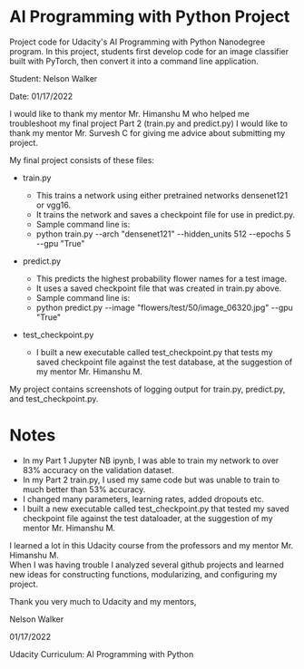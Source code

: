 # AI Programming with Python Project

Project code for Udacity's AI Programming with Python Nanodegree program. In this project, students first develop code for an image classifier built with PyTorch, then convert it into a command line application.

Student:  Nelson Walker

Date:  01/17/2022

I would like to thank my mentor Mr. Himanshu M who helped me troubleshoot my final project Part 2 (train.py and predict.py)
I would like to thank my mentor Mr. Survesh C for giving me advice about submitting my project.

My final project consists of these files:

- train.py
   - This trains a network using either pretrained networks densenet121 or vgg16.
   - It trains the network and saves a checkpoint file for use in predict.py.
   - Sample command line is:
   - python train.py --arch "densenet121" --hidden_units 512 --epochs 5 --gpu "True"

- predict.py
   - This predicts the highest probability flower names for a test image.
   - It uses a saved checkpoint file that was created in train.py above.
   - Sample command line is:
   - python predict.py --image "flowers/test/50/image_06320.jpg" --gpu "True"

- test_checkpoint.py
    - I built a new executable called test_checkpoint.py that tests my saved checkpoint file against the test database,
    at the suggestion of my mentor Mr. Himanshu M.

My project contains screenshots of logging output for train.py, predict.py, and test_checkpoint.py.

# Notes
- In my Part 1 Jupyter NB ipynb, I was able to train my network to over 83% accuracy on the validation dataset.
- In my Part 2 train.py, I used my same code but was unable to train to much better than 53% accuracy.
- I changed many parameters, learning rates, added dropouts etc.
- I built a new executable called test_checkpoint.py that tested my saved checkpoint file against the test dataloader,
at the suggestion of my mentor Mr. Himanshu M.


I learned a lot in this Udacity course from the professors and my mentor Mr. Himanshu M.  
When I was having trouble I analyzed several github projects and learned new ideas for constructing functions, modularizing, and configuring my project.

Thank you very much to Udacity and my mentors,

Nelson Walker

01/17/2022

Udacity Curriculum:  AI Programming with Python
